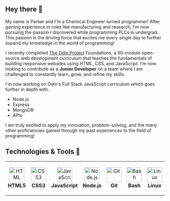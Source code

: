 ## Hey there 👋

<div>
  <p>
  My name is Parker and I'm a Chemical Engineer turned programmer! After gaining experience in roles like manufacturing and research, I'm now pursuing the passion I discovered while programming PLCs in undergrad. This passion is the driving force that excites me every single day to further expand my knowledge in the world of programming!
  </p>
  <p>
  I recently completed <a href="https://www.theodinproject.com/">The Odin Project</a> Foundations, a 50-module open-source web development curriculum that teaches the fundamentals of building responsive websites using HTML, CSS, and JavaScript. I’m now looking to contribute as a <strong>Junior Developer</strong> on a team where I am challenged to constantly learn, grow, and refine my skills. 
  </p>
  <p>
  I'm now working on Odin's Full Stack JavaScript curriculum which goes further in depth with..
  </p>
  <ul>
    <li>Node.js</li>
    <li>Express</li>
    <li>MongoDB</li>
    <li>APIs</li>
  </ul>
  <p>
  I am truly excited to apply my innovation, problem-solving, and the many other proficiencies gained through my past experiences to the field of programming!
  </p>
</div>

## Technologies & Tools 🔧

<table>
  <tr>
    <td align="center" height="108" width="108">
      <img
        src="https://cdn.jsdelivr.net/gh/devicons/devicon/icons/html5/html5-plain.svg"
        width="48"
        height="48"
        alt="HTML"
      />
      <br /><strong>HTML5</strong>
    </td>
    <td align="center" height="108" width="108">
      <img
        src="https://cdn.jsdelivr.net/gh/devicons/devicon/icons/css3/css3-plain.svg"
        width="48"
        height="48"
        alt="CSS3"
      />
      <br /><strong>CSS3</strong>
    </td>
    <td align="center" height="108" width="108">
      <img
        src="https://cdn.jsdelivr.net/gh/devicons/devicon/icons/javascript/javascript-plain.svg"
        width="48"
        height="48"
        alt="JavaScript"
      />
      <br /><strong>JavaScript</strong>
    </td>
    <td align="center" height="108" width="108">
      <img
        src="https://cdn.jsdelivr.net/gh/devicons/devicon/icons/nodejs/nodejs-original.svg"
        width="48"
        height="48"
        alt="Node.js"
      />
      <br /><strong>Node.js</strong>
    </td>
    <td align="center" height="108" width="108">
      <img
        src="https://cdn.jsdelivr.net/gh/devicons/devicon/icons/git/git-original.svg"
        width="48"
        height="48"
        alt="Git"
      />
      <br /><strong>Git</strong>
    </td>
    <td align="center" height="108" width="108">
      <img
        src="https://cdn.jsdelivr.net/gh/devicons/devicon/icons/bash/bash-plain.svg"
        width="48"
        height="48"
        alt="Bash"
      />
      <br /><strong>Bash</strong>
    </td>
    <td align="center" height="108" width="108">
      <img
        src="https://cdn.jsdelivr.net/gh/devicons/devicon/icons/linux/linux-plain.svg"
        width="48"
        height="48"
        alt="Linux"
      />
      <br /><strong>Linux</strong>
    </td>
  </tr>
</table>

<!--
- 💬 Ask me about ... cooking!
- 📫 How to reach me: ...
- ⚡ Fun fact: ...
-->
